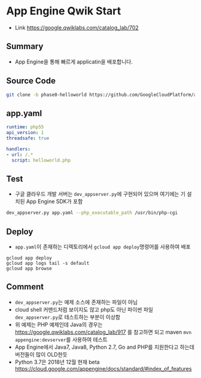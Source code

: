 # App Engine Qwik Start
- Link https://google.qwiklabs.com/catalog_lab/702

## Summary
- App Engine을 통해 빠르게 applicatin을 배포합니다.

## Source Code
~~~bash
git clone -b phase0-helloworld https://github.com/GoogleCloudPlatform/appengine-php-guestbook.git helloworld
~~~

## app.yaml
~~~yaml
runtime: php55
api_version: 1
threadsafe: true

handlers:
- url: /.*
  script: helloworld.php
~~~

## Test
- 구글 클라우드 개발 서버는 `dev_appserver.py`에 구현되어 있으며 여기에는 기 설치된 App Engine SDK가 포함
~~~bash
dev_appserver.py app.yaml --php_executable_path /usr/bin/php-cgi
~~~

## Deploy
- `app.yaml`이 존재하는 디렉토리에서 `gcloud app deploy`명령어를 사용하여 배포
~~~
gcloud app deploy
gcloud app logs tail -s default
gcloud app browse
~~~

## Comment
- `dev_appserver.py`는 예제 소스에 존재하는 파일이 아님
- cloud shell 커맨드처럼 보이지도 않고 php도 아닌 파이썬 파일 `dev_appserver.py`로 테스트하는 부분이 이상함
- 위 예제는 PHP 예제인데 Java의 경우는 https://google.qwiklabs.com/catalog_lab/917 를 참고하면 되고 maven `mvn appengine:devserver`를 사용하여 테스트
- App Engine에서 Java7, Java8, Python 2.7, Go and PHP를 지원한다고 하는데 버전들이 많이 OLD한듯 
- Python 3.7은 2018년 12월 현재 beta
https://cloud.google.com/appengine/docs/standard/#index_of_features